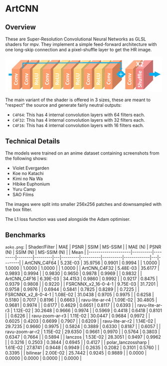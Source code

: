 # ArtCNN

## Overview
These are Super-Resolution Convolutional Neural Networks as GLSL shaders for mpv. They implement a simple feed-forward architecture with one long-skip connection and a pixel-shuffle layer to get the HR image.

![Model Architecture](./Images/model_architecture.png "Model Architecture")

The main variant of the shader is offered in 3 sizes, these are meant to "respect" the source and generate fairly neutral outputs:
- `C4F64`: This has 4 internal convolution layers with 64 filters each.
- `C4F32`: This has 4 internal convolution layers with 32 filters each.
- `C4F16`: This has 4 internal convolution layers with 16 filters each.

## Technical Details
The models were trained on an anime dataset containing screenshots from the following shows:
- Violet Evergarden
- Koe no Katachi
- Kimi no Na Wa
- Hibike Euphonium
- Yuru Camp
- SAO Films

The images were split into smaller 256x256 patches and downsampled with the box filter.

The L1 loss function was used alongside the Adam optimiser.

## Benchmarks
`aoko.png`:
| Shader/Filter       | MAE      | PSNR    | SSIM   | MS-SSIM |   | MAE (N) | PSNR (N) | SSIM (N) | MS-SSIM (N) |   | Mean   |
|---------------------|----------|---------|--------|---------|---|---------|----------|----------|-------------|---|--------|
| ArtCNN_C4F64        | 5.23E-03 | 35.9756 | 0.9901 |  0.9994 |   |  1.0000 |   1.0000 |   1.0000 |      1.0000 |   | 1.0000 |
| ArtCNN_C4F32        | 5.48E-03 | 35.6177 | 0.9893 |  0.9994 |   |  0.9830 |   0.9650 |   0.9878 |      0.9969 |   | 0.9832 |
| ArtCNN_C4F16        | 6.39E-03 | 34.4153 | 0.9860 |  0.9992 |   |  0.9217 |   0.8475 |   0.9379 |      0.9808 |   | 0.9220 |
| FSRCNNX_x2_16-0-4-1 | 9.75E-03 | 31.7201 | 0.9758 |  0.9976 |   |  0.6944 |   0.5841 |   0.7825 |      0.8289 |   | 0.7225 |
| FSRCNNX_x2_8-0-4-1  | 1.08E-02 | 31.0438 | 0.9705 |  0.9975 |   |  0.6258 |   0.5180 |   0.7017 |      0.8196 |   | 0.6663 |
| ravu-lite-ar-r4     | 1.09E-02 | 30.4805 | 0.9681 |  0.9974 |   |  0.6177 |   0.4629 |   0.6651 |      0.8117 |   | 0.6393 |
| ravu-lite-ar-r3     | 1.12E-02 | 30.2648 | 0.9666 |  0.9974 |   |  0.5969 |   0.4418 |   0.6418 |      0.8101 |   | 0.6226 |
| ravu-zoom-ar-r3     | 1.11E-02 | 30.0447 | 0.9684 |  0.9972 |   |  0.6025 |   0.4203 |   0.6699 |      0.7907 |   | 0.6209 |
| ravu-lite-ar-r2     | 1.14E-02 | 29.7235 | 0.9660 |  0.9975 |   |  0.5824 |   0.3889 |   0.6330 |      0.8187 |   | 0.6057 |
| ravu-zoom-ar-r2     | 1.15E-02 | 29.6350 | 0.9661 |  0.9970 |   |  0.5764 |   0.3803 |   0.6347 |      0.7664 |   | 0.5894 |
| lanczos             | 1.53E-02 | 28.3051 | 0.9497 |  0.9962 |   |  0.3216 |   0.2503 |   0.3844 |      0.6945 |   | 0.4127 |
| polar_lanczossharp  | 1.61E-02 | 27.8741 | 0.9448 |  0.9949 |   |  0.2635 |   0.2082 |   0.3101 |      0.5760 |   | 0.3395 |
| bilinear            | 2.00E-02 | 25.7442 | 0.9245 |  0.9889 |   |  0.0000 |   0.0000 |   0.0000 |      0.0000 |   | 0.0000 |
